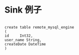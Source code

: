 # Sink 例子

```aidl

create table remote_mysql_engine
(
id     Int32,
user_name String,
createDate DateTime
)

```
